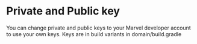 # Private and Public key
You can change private and public keys to your Marvel developer account to use your own keys.
Keys are in build variants in domain/build.gradle